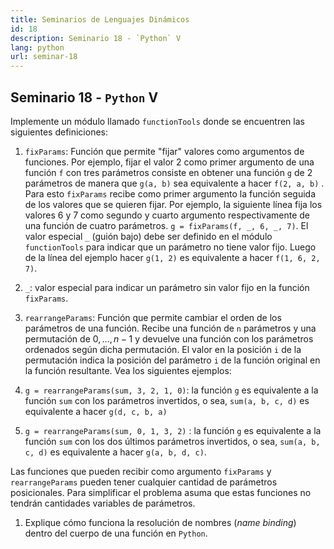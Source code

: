```yaml
---
title: Seminarios de Lenguajes Dinámicos
id: 18
description: Seminario 18 - `Python` V
lang: python
url: seminar-18
---
```


## Seminario 18 - `Python` V

Implemente un módulo llamado `functionTools` donde se encuentren
las siguientes definiciones:

1. `fixParams`: Función que permite "fijar" valores como argumentos de 
funciones.  Por ejemplo, fijar el valor 2 como primer argumento de una 
función `f` con tres parámetros consiste en obtener una función `g` de 2
parámetros de manera que `g(a, b)` sea equivalente a hacer `f(2, a, b)`
. Para esto `fixParams` recibe como primer argumento la función
seguida de los valores que se 
quieren fijar. Por ejemplo, la siguiente línea fija los valores 6 y 7 
como segundo y cuarto argumento respectivamente de una función  de 
cuatro parámetros. `g = fixParams(f, _, 6, _, 7)`.
El valor especial `_` (guión bajo) debe ser definido en el módulo 
`functionTools` para indicar que un parámetro no tiene valor fijo. 
Luego de la línea del ejemplo hacer `g(1, 2)` es equivalente a hacer 
`f(1, 6, 2, 7)`. 

2. `_`: valor especial para indicar un parámetro sin valor fijo en la 
función `fixParams`.
3. `rearrangeParams`: Función que permite cambiar el orden de los 
parámetros de una función. Recibe una función de `n` parámetros y una 
permutación de $0, ..., n - 1$ y devuelve una función con los 
parámetros ordenados según dicha permutación. El valor en la posición 
`i` de la permutación indica la posición del parámetro `i` de la 
función original en la función resultante. Vea los siguientes ejemplos:

1. `g = rearrangeParams(sum, 3, 2, 1, 0)`: la función `g` es 
equivalente a la función `sum` con los parámetros invertidos, o sea, 
`sum(a, b, c, d)` es equivalente a hacer `g(d, c, b, a)`
2. `g = rearrangeParams(sum, 0, 1, 3, 2)` : la función `g` es 
equivalente a la función `sum` con los dos últimos parámetros 
invertidos, o sea, `sum(a, b, c, d)` es equivalente a 
hacer `g(a, b, d, c)`.

Las funciones que pueden recibir como argumento `fixParams` y 
`rearrangeParams` pueden tener cualquier cantidad de parámetros 
posicionales. Para simplificar el problema asuma que estas funciones no 
tendrán cantidades variables de parámetros.
    
1. Explique cómo funciona la resolución de nombres (*name binding*) 
dentro del cuerpo de una función en `Python`.

